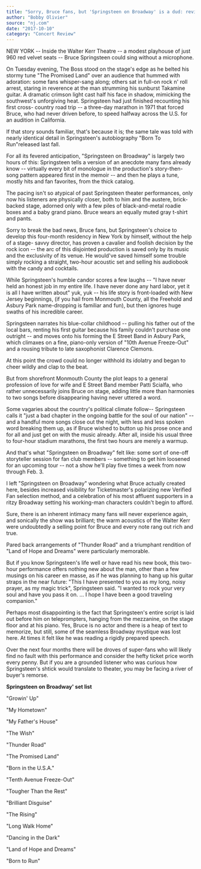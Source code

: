 ```yaml
---
title: "Sorry, Bruce fans, but 'Springsteen on Broadway' is a dud: review"
author: "Bobby Olivier"
source: "nj.com"
date: "2017-10-10"
category: "Concert Review"
---
```


NEW YORK -- Inside the Walter Kerr Theatre -- a modest playhouse of just 960 red velvet seats -- Bruce Springsteen could sing without a microphone.

On Tuesday evening, The Boss stood on the stage's edge as he belted his stormy tune "The Promised Land" over an audience that hummed with adoration: some fans whisper-sang along; others sat in full-on rock n' roll arrest, staring in reverence at the man strumming his sunburst Takamine guitar. A dramatic crimson light cast half his face in shadow, mimicking the southwest's unforgiving heat. Springsteen had just finished recounting his first cross- country road trip -- a three-day marathon in 1971 that forced Bruce, who had never driven before, to speed halfway across the U.S. for an audition in California.

If that story sounds familiar, that's because it is; the same tale was told with nearly identical detail in Springsteen's autobiography "Born To Run"released last fall.

For all its fevered anticipation, "Springsteen on Broadway" is largely two hours of this: Springsteen tells a version of an anecdote many fans already know -- virtually every bit of monologue in the production's story-then-song pattern appeared first in the memoir -- and then he plays a tune, mostly hits and fan favorites, from the thick catalog.

The pacing isn't so atypical of past Springsteen theater performances, only now his listeners are physically closer, both to him and the austere, brick- backed stage, adorned only with a few piles of black-and-metal roadie boxes and a baby grand piano. Bruce wears an equally muted gray t-shirt and pants.

Sorry to break the bad news, Bruce fans, but Springsteen's choice to develop this four-month residency in New York by himself, without the help of a stage- savvy director, has proven a cavalier and foolish decision by the rock icon -- the arc of this disjointed production is saved only by its music and the exclusivity of its venue. He would've saved himself some trouble simply rocking a straight, two-hour acoustic set and selling his audiobook with the candy and cocktails.

While Springsteen's humble candor scores a few laughs -- "I have never held an honest job in my entire life. I have never done any hard labor, yet it is all I have written about" yuk, yuk -- his life story is front-loaded with New Jersey beginnings, (if you hail from Monmouth County, all the Freehold and Asbury Park name-dropping is familiar and fun), but then ignores huge swaths of his incredible career.

Springsteen narrates his blue-collar childhood -- pulling his father out of the local bars, renting his first guitar because his family couldn't purchase one outright -- and moves onto his forming the E Street Band in Asbury Park, which climaxes on a fine, piano-only version of "10th Avenue Freeze-Out" and a rousing tribute to late saxophonist Clarence Clemons.

At this point the crowd could no longer withhold its idolatry and began to cheer wildly and clap to the beat.

But from shorefront Monmouth County the plot leaps to a general profession of love for wife and E Street Band member Patti Scialfa, who rather unnecessarily joins Bruce on stage, adding little more than harmonies to two songs before disappearing having never uttered a word.

Some vagaries about the country's political climate follow-- Springsteen calls it "just a bad chapter in the ongoing battle for the soul of our nation" -- and a handful more songs close out the night, with less and less spoken word breaking them up, as if Bruce wished to button up his prose once and for all and just get on with the music already. After all, inside his usual three to four-hour stadium marathons, the first two hours are merely a warmup.

And that's what "Springsteen on Broadway" felt like: some sort of one-off storyteller session for fan club members -- something to get him loosened for an upcoming tour -- not a show he'll play five times a week from now through Feb. 3.

I left "Springsteen on Broadway" wondering what Bruce actually created here, besides increased visibility for Ticketmaster's polarizing new Verified Fan selection method, and a celebration of his most affluent supporters in a ritzy Broadway setting his working-man characters couldn't begin to afford.

Sure, there is an inherent intimacy many fans will never experience again, and sonically the show was brilliant; the warm acoustics of the Walter Kerr were undoubtedly a selling point for Bruce and every note rang out rich and true.

Pared back arrangements of "Thunder Road" and a triumphant rendition of "Land of Hope and Dreams" were particularly memorable.

But if you know Springsteen's life well or have read his new book, this two- hour performance offers nothing new about the man, other than a few musings on his career en masse, as if he was planning to hang up his guitar straps in the near future: "This I have presented to you as my long, noisy prayer, as my magic trick", Springsteen said. "I wanted to rock your very soul and have you pass it on. ... I hope I have been a good traveling companion."

Perhaps most disappointing is the fact that Springsteen's entire script is laid out before him on teleprompters, hanging from the mezzanine, on the stage floor and at his piano. Yes, Bruce is no actor and there is a heap of text to memorize, but still, some of the seamless Broadway mystique was lost here. At times it felt like he was reading a rigidly prepared speech.

Over the next four months there will be droves of super-fans who will likely find no fault with this performance and consider the hefty ticket price worth every penny. But if you are a grounded listener who was curious how Springsteen's shtick would translate to theater, you may be facing a river of buyer's remorse.

**Springsteen on Broadway' set list**

"Growin' Up"

"My Hometown"

"My Father's House"

"The Wish"

"Thunder Road"

"The Promised Land"

"Born in the U.S.A."

"Tenth Avenue Freeze-Out"

"Tougher Than the Rest"

"Brilliant Disguise"

"The Rising"

"Long Walk Home"

"Dancing in the Dark"

"Land of Hope and Dreams"

"Born to Run"
